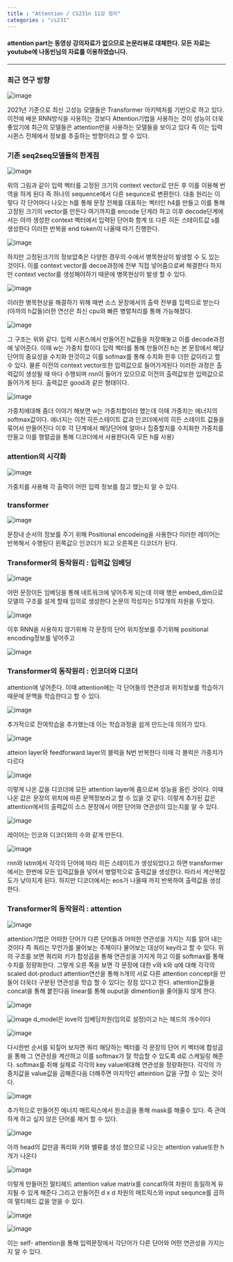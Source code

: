 ```yaml
---
title : "Attention / CS231n 11강 정리"
categories : "cs231"
--- 
```


#### attention part는 동영상 강의자료가 없으므로 논문리뷰로 대체한다. 모든 자료는 youtube에 나동빈님의 자료를 이용하였습니다.

-------------



### 최근 연구 방향
![image](https://user-images.githubusercontent.com/65720894/129821259-4da97949-2ace-471c-81b6-6bbf6e46ae22.png)

2021년 기준으로 최신 고성능 모델들은 Transformer 아키텍처를 기반으로 하고 있다. 이전에 배운 RNN방식을 사용하는 것보다 
Attention기법을 사용하는 것이 성능이 더욱 좋았기에 최근의 모델들은 attention만을 사용하는 모델들을 보이고 있다 
즉 이는 입력 시퀸스 전체에서 정보를 추출하는 방향이라고 할 수 있다.


### 기존 seq2seq모델들의 한계점

![image](https://user-images.githubusercontent.com/65720894/129821422-489cad11-b13d-47a4-9ad6-d913c19a2305.png)

위의 그림과 같이 입력 벡터를 고정된 크기의 context vector로 만든 후 이를 이용해 번역을 하게 된다 즉 하나의 sequence에서 다른 sequnce로
변환한다. 대충 원리는 이렇다 각 단어마다 나오는 h를 통해 문장 전체를 대표하는 벡터인 h4를 만들고 이를 통해 고정된 크기의 vector를 만든다
여기까지를 encode 단게라 하고 이후 decode단계에서는 아까 생성한 context 벡터에서 입력된 단어화 함계 또 다른 히든 스테이트값 s를
생성한다 이러한 반복을 end token이 나올때 따기 진행한다.

![image](https://user-images.githubusercontent.com/65720894/129823546-a606a91b-38f5-4bb5-9c97-4c5be2947703.png)

하지만 고정된크기의 정보압축은 다양한 경우의 수에서 병목현상이 발생할 수 도 있는 것이다. 이를 context vector를 decoe과정에 
전부 직접 넣어줌으로써 해결한다 하지만 context vector를 생성해야하기 때문에 병목현상이 발생 할 수 있다.

![image](https://user-images.githubusercontent.com/65720894/129823646-ba79e638-77e8-4b69-bea0-187cbb1f51da.png)

이러한 병목현상을 해결하기 위해 매번 소스 문장에서의 출력 전부를 입력으로 받는다(아까의 h값들)러한 연산은 최신 cpu와 빠른 병렬처리를 통해
가능해졌다.

![image](https://user-images.githubusercontent.com/65720894/129823753-59c1b3a0-afd1-49a3-989f-3b89b7df0404.png)

그 구조는 위와 같다. 입력 시퀸스에서 만들어진 h값들을 저장해놓고 이를 decode과정에 넣어준다. 이때 w는 가중치 합이다
입력 벡터를 통해 만들어진 h는 본 문장에서 해당 단어의 중요성을 수치화 한것이고 이를 sofmax를 통해 수치화 한후 더한 값이라고 할 수 있다.
물론 이전의 context vector또한 입력값으로 들어가게된다 이러한 과정은 촐력값이 생성될 때 마다 수행되며 rnn이 들어가 있으므로 이전의 
출력값또한 입력값으로 들어가게 된다. 출력값은 good과 같은 형태이다.

![image](https://user-images.githubusercontent.com/65720894/129824376-ca990e02-abb8-4ee3-ac90-a7bb3b3b0219.png)

가중치에대해 좀더 이야기 해보면 w는 가중치합이라 했는데 이때 가중치는 에너지의 softmax값이다. 에너지는 이전 히든스테이트 값과 
인코더에서의 히든 스테이트 값들을 묶어서 만들어진다 이후 각 단계에서 해당단어에 얼마나 집중할지를 수치화한 가중치를 만들고
이를 행렬곱을 통해 디코더에서 사용한다(즉 모든 h를 사용)

### attention의 시각화

![image](https://user-images.githubusercontent.com/65720894/129825327-79827091-9a89-4a27-926d-e4e5adbc78ee.png)

가중치를 사용해 각 출력이 어떤 입력 정보를 참고 했는지 알 수 있다.

### transformer
![image](https://user-images.githubusercontent.com/65720894/129825657-44f4540b-fc51-4814-9bca-0fc1067b4bf1.png)

문장내 순서의 정보를 주기 위해 Positional encodeing을 사용한다 이러한 레이어는 반복해서 수행된다 왼쪽값으 인코더가 되고 오른쪽은 디코더가 된다.

 
### Transformer의 동작원리 : 입력값 임베딩

![image](https://user-images.githubusercontent.com/65720894/129825864-4e38111b-b7a5-4d16-b14e-92551c08099f.png)

어떤 문장이든 임베딩을 통해 네트워크에 넣어주게 되는데 이때 행은 embed_dim으로 모델의 구조를 설게 할때 임의로 생성한다 
논문의 작성자는 512개의 차원을 두었다. 

![image](https://user-images.githubusercontent.com/65720894/129826107-99db310e-aca6-4046-8e0a-8c3975d3be7d.png)

이후 RNN을 사용하지 않기위해 각 문장의 단어 위치정보를 주기위해 positional encoding정보를 넣어주고

![image](https://user-images.githubusercontent.com/65720894/129826172-875b5d5d-381b-4745-8f6e-70fdbb1f6c53.png)

### Transformer의 동작원리 : 인코더와 디코더

attention에 넣어준다. 이때 attention에는 각 단어들의 연관성과 위치정보를 학습하기 때문에 문맥을 학습한다고 할 수 있다.

![image](https://user-images.githubusercontent.com/65720894/129826306-4b16a86a-09c0-464f-8f7c-ce014438161e.png)

추가적으로 잔여학습을 추가했는데 이는 학습과정을 쉽게 만드는데 의의가 있다.

![image](https://user-images.githubusercontent.com/65720894/129826503-876d6db9-466c-4616-bbd0-b81049296e37.png)

atteion layer와 feedforward layer의 블럭을 N번 반복한다 이때 각 블럭은 가중치가 다르다

![image](https://user-images.githubusercontent.com/65720894/129826649-b3a9af8d-44a6-4443-b7f5-6bea58f6c493.png)

이렇게 나온 값을 디코더에 모든 attention layer에 줌으로써 성능을 올린 것이다. 이때 나온 값은 문장의 위치에 따른 문맥정보라고 할 수 있을
것 같다. 이렇게 추가된 값은 attention에서의 출력값이 소스 문장에서 어떤 단어와 연관성이 있는지를 알 수 있다.

![image](https://user-images.githubusercontent.com/65720894/129827291-7c8ab467-9d7d-425c-8b88-a3d4a65ae400.png)

레이어는 인코와 디코더와의 수와 같게 만든다. 


![image](https://user-images.githubusercontent.com/65720894/129827443-c6bef22e-52ae-4638-91fc-3a7b1d1e8dd0.png)

rnn와 lstm에서 각각의 단어에 따라 히든 스테이트가 생성되었다고 하면 transformer에서는 한번에 모든 입력값들을 넣어서 병렬적으로
출력값을 생성한다. 따라서 계산복잡도가 낮아지게 된다. 하지만 디코더에서는 eos가 나올때 까지 반복하여 출력값을 생성한다.

### Transformer의 동작원리 : attention

![image](https://user-images.githubusercontent.com/65720894/129827745-e01f1caf-1c6a-448b-aa0f-9e57f36b35f8.png)

attention기법은 어떠한 단어가 다른 단어들과 어떠한 연관성을 가지는 지를 알아 내는 것이다 즉
쿼리는 무언가를 물어보는 주체이다 물어보는 대상이 key라고 할 수 있다. 위의 구조를 보면 쿼리와 키가 합성곱을 통해 연관성을 가지게 하고
이를 softmax를 통해 수치를 정량화한다. 그렇게 오른 쪽을 보면 각 문장에 대한 v와 k와 q에 대해 각각의 scaled dot-product attention연산을
통해 h개의 서로 다른 attention concept을 만들어 더욱더 구분된 연관성을 학습 할 수 있다는 장점 있다고 한다. attention값들을 
concat을 통해 붙힌다음 linear를 통해 ouput을 dimention을 줄어들지 않게 한다.   

![image](https://user-images.githubusercontent.com/65720894/129828711-49437042-b29c-4773-aa98-3e98195c3872.png)

![image](https://user-images.githubusercontent.com/65720894/129828947-cc9549e5-8afb-46bf-87b2-b00295595711.png)
d_model은 love의 임베딩차원(임의로 설정)이고 h는 헤드의 개수이다 

![image](https://user-images.githubusercontent.com/65720894/129829253-611524e4-7f64-4952-b0f7-593e5e14854e.png)

다시한번 순서를 되짚어 보자면 쿼리 해당하는 벡터를 각 문장의 단어 키 벡터에 합성곱을 통해 그 연관성을 계산하고 이를 
softmax가 잘 학습할 수 있도록 d로 스케일링 해준다. softmax를 취해 실제로 각각의 key value에대해 연관성을 정량화한다.
각각의 가중치값을 value값을 곱해준다음 더해주면 마지막인 atteintion 값을 구할 수 있는 것이다.

![image](https://user-images.githubusercontent.com/65720894/129830264-87a05c3c-e87c-4336-b54d-4f7060548d27.png)

추가적으로 만들어진 에너지 매트릭스에서 원소곱을 통해 mask를 해줄수 있다. 즉 관여하게 하고 싶지 않은 단어를 제거 할 수 있다.

![image](https://user-images.githubusercontent.com/65720894/129830369-67655ce2-175a-4b69-8d89-0b10e0af7c3f.png)

아까 head의 값만큼 쿼리와 키와 밸류를 생성 했으므로 나오는 attention value또한 h개가 나온다

![image](https://user-images.githubusercontent.com/65720894/129830443-567f7c3b-db98-4dc6-8fbe-a9169b715a24.png)

이렇게 만들어진 멀티헤드 attention value matrix를 concat하여 차원이 동일하게 유지될 수 있게 해준다 그리고 만들어진 
d x d 차원의 매트릭스와 input sequnce를 곱하여 멀티헤드 값을 얻을 수 있다.

![image](https://user-images.githubusercontent.com/65720894/129830753-18d0fc96-3faa-422f-929c-25b04e49b972.png)

![image](https://user-images.githubusercontent.com/65720894/129830865-1eeeae7a-03d5-4bbe-8390-7af40026dbd3.png)

이는 self- attention을 통해 입력문장에서 각단어가 다른 단어와 어떤 연관성을 가지는지 알 수 있다. 

















 






 


















